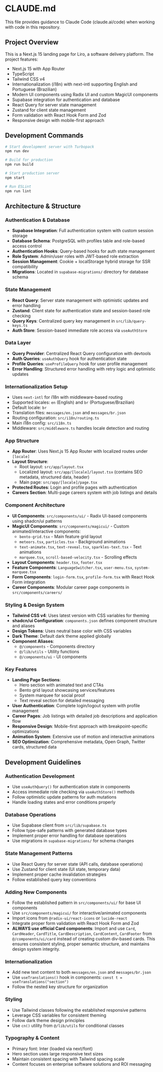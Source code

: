 # CLAUDE.md

This file provides guidance to Claude Code (claude.ai/code) when working with code in this repository.

## Project Overview

This is a Next.js 15 landing page for Liro, a software delivery platform. The project features:
- Next.js 15 with App Router
- TypeScript
- Tailwind CSS v4
- Internationalization (i18n) with next-intl supporting English and Portuguese (Brazilian)
- Modern UI components using Radix UI and custom MagicUI components
- Supabase integration for authentication and database
- React Query for server state management
- Zustand for client state management
- Form validation with React Hook Form and Zod
- Responsive design with mobile-first approach

## Development Commands

```bash
# Start development server with Turbopack
npm run dev

# Build for production
npm run build

# Start production server
npm start

# Run ESLint
npm run lint
```

## Architecture & Structure

### Authentication & Database
- **Supabase Integration**: Full authentication system with custom session storage
- **Database Schema**: PostgreSQL with profiles table and role-based access control
- **Authentication Hooks**: Query-based hooks for auth state management
- **Role System**: Admin/user roles with JWT-based role extraction
- **Session Management**: Cookie + localStorage hybrid storage for SSR compatibility
- **Migrations**: Located in `supabase-migrations/` directory for database schema

### State Management
- **React Query**: Server state management with optimistic updates and error handling
- **Zustand**: Client state for authentication state and session-based role checking
- **Query Keys**: Centralized query key management in `src/lib/query-keys.ts`
- **Auth Store**: Session-based immediate role access via `useAuthStore`

### Data Layer
- **Query Provider**: Centralized React Query configuration with devtools
- **Auth Queries**: `useAuthQuery` hook for authentication state
- **Profile Queries**: `useProfileQuery` hook for user profile management
- **Error Handling**: Structured error handling with retry logic and optimistic updates

### Internationalization Setup
- Uses `next-intl` for i18n with middleware-based routing
- Supported locales: `en` (English) and `br` (Portuguese/Brazilian)
- Default locale: `br`
- Translation files: `messages/en.json` and `messages/br.json`
- Routing configuration: `src/i18n/routing.ts`
- Main i18n config: `src/i18n.ts`
- Middleware: `src/middleware.ts` handles locale detection and routing

### App Structure
- **App Router**: Uses Next.js 15 App Router with localized routes under `[locale]`
- **Layout Structure**: 
  - Root layout: `src/app/layout.tsx`
  - Localized layout: `src/app/[locale]/layout.tsx` (contains SEO metadata, structured data, header)
  - Main page: `src/app/[locale]/page.tsx`
- **Protected Routes**: Login and profile pages with authentication
- **Careers Section**: Multi-page careers system with job listings and details

### Component Architecture
- **UI Components**: `src/components/ui/` - Radix UI-based components using shadcn/ui patterns
- **MagicUI Components**: `src/components/magicui/` - Custom animated/interactive components:
  - `bento-grid.tsx` - Main feature grid layout
  - `meteors.tsx`, `particles.tsx` - Background animations
  - `text-animate.tsx`, `text-reveal.tsx`, `sparkles-text.tsx` - Text animations
  - `marquee.tsx`, `scroll-based-velocity.tsx` - Scrolling effects
- **Layout Components**: `header.tsx`, `footer.tsx`
- **Feature Components**: `LanguageSwitcher.tsx`, `user-menu.tsx`, `system-marquee.tsx`
- **Form Components**: `login-form.tsx`, `profile-form.tsx` with React Hook Form integration
- **Career Components**: Modular career page components in `src/components/careers/`

### Styling & Design System
- **Tailwind CSS v4**: Uses latest version with CSS variables for theming
- **shadcn/ui Configuration**: `components.json` defines component structure and aliases
- **Design Tokens**: Uses neutral base color with CSS variables
- **Dark Theme**: Default dark theme applied globally
- **Component Aliases**: 
  - `@/components` - Components directory
  - `@/lib/utils` - Utility functions
  - `@/components/ui` - UI components

### Key Features
- **Landing Page Sections**:
  - Hero section with animated text and CTAs
  - Bento grid layout showcasing services/features
  - System marquee for social proof
  - Text reveal section for detailed messaging
- **User Authentication**: Complete login/logout system with profile management
- **Career Pages**: Job listings with detailed job descriptions and application flow
- **Responsive Design**: Mobile-first approach with breakpoint-specific optimizations
- **Animation System**: Extensive use of motion and interactive animations
- **SEO Optimization**: Comprehensive metadata, Open Graph, Twitter cards, structured data

## Development Guidelines

### Authentication Development
- Use `useAuthQuery()` for authentication state in components
- Access immediate role checking via `useAuthStore()` methods
- Follow optimistic update patterns for auth mutations
- Handle loading states and error conditions properly

### Database Operations
- Use Supabase client from `src/lib/supabase.ts`
- Follow type-safe patterns with generated database types
- Implement proper error handling for database operations
- Use migrations in `supabase-migrations/` for schema changes

### State Management Patterns
- Use React Query for server state (API calls, database operations)
- Use Zustand for client state (UI state, temporary data)
- Implement proper cache invalidation strategies
- Follow established query key conventions

### Adding New Components
- Follow the established pattern in `src/components/ui/` for base UI components
- Use `src/components/magicui/` for interactive/animated components
- Import icons from `@radix-ui/react-icons` or `lucide-react`
- Integrate proper form validation with React Hook Form and Zod
- **ALWAYS use official Card components**: Import and use `Card`, `CardHeader`, `CardTitle`, `CardDescription`, `CardContent`, `CardFooter` from `@/components/ui/card` instead of creating custom div-based cards. This ensures consistent styling, proper semantic structure, and maintains design system integrity.

### Internationalization
- Add new text content to both `messages/en.json` and `messages/br.json`
- Use `useTranslations()` hook in components: `const t = useTranslations("section")`
- Follow the nested key structure for organization

### Styling
- Use Tailwind classes following the established responsive patterns
- Leverage CSS variables for consistent theming
- Follow dark theme design principles
- Use `cn()` utility from `@/lib/utils` for conditional classes

### Typography & Content
- Primary font: Inter (loaded via next/font)
- Hero section uses large responsive text sizes
- Maintain consistent spacing with Tailwind spacing scale
- Content focuses on enterprise software solutions and ROI messaging